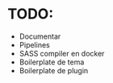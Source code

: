 # TODO:
- Documentar
- Pipelines
- SASS compiler en docker
- Boilerplate de tema
- Boilerplate de plugin
